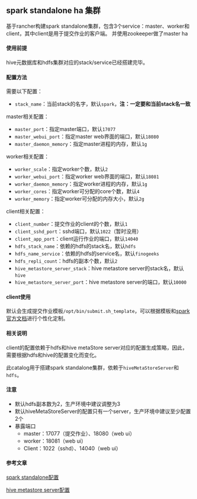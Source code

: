 ## spark standalone ha 集群

基于rancher构建spark standalone集群，包含3个service：master、worker和client，其中client是用于提交作业的客户端。
并使用zookeeper做了master ha

#### 使用前提

hive元数据库和hdfs集群对应的stack/service已经搭建完毕。

#### 配置方法

需要以下配置：

- `stack_name`：当前stack的名字，默认`spark`，**注：一定要和当前stack名一致**

master相关配置：

- `master_port`：指定master端口，默认`17077`
- `master_webui_port`：指定master web界面的端口，默认`18080`
- `master_daemon_memory`：指定master进程的内存，默认`1g`

worker相关配置：

- `worker_scale`：指定worker个数，默认`2`
- `worker_webui_port`：指定worker web界面的端口，默认`18081`
- `worker_daemon_memory`：指定worker进程的内存，默认`1g`
- `worker_cores`：指定worker可分配的core个数，默认`4`
- `worker_memory`：指定worker可分配的内存大小，默认`2g`

client相关配置：

- `client_number`：提交作业的client的个数，默认`1`
- `client_sshd_port`：sshd端口，默认`1022`（暂时没用）
- `client_app_port`：client运行作业的端口，默认`14040`
- `hdfs_stack_name`：依赖的hdfs的stack名，默认`hdfs`
- `hdfs_name_service`：依赖的hdfs的service名，默认`finogeeks`
- `hdfs_repli_count`：hdfs的副本个数，默认`2`
- `hive_metastore_server_stack`：hive metastore server的stack名，默认`hive`
- `hive_metastore_server_port`：hive metastore server的端口，默认`10000`

#### client使用

默认会生成提交作业模板`/opt/bin/submit.sh_template`，可以根据模板和[spark官方文档](https://spark.apache.org/docs/latest/submitting-applications.html)进行个性化定制。

#### 相关说明

client的配置依赖于hdfs和hive metaStore server对应的配置生成策略，因此，需要根据hdfs和hive的配置变化而变化。

此catalog用于搭建spark standalone集群，依赖于`hiveMetaStoreServer`和`hdfs`。

#### 注意

- 默认hdfs副本数为2，生产环境中建议调整为3
- 默认hiveMetaStoreServer的配置只有一个server，生产环境中建议至少配置2个
- 暴露端口
  - master：17077（提交作业）、18080（web ui）
  - worker：18081（web ui）
  - Client：1022（sshd）、14040（web ui）


#### 参考文章

[spark standalone配置](http://spark.apache.org/docs/latest/spark-standalone.html)

[hive metastore server配置](https://cwiki.apache.org/confluence/display/Hive/AdminManual+MetastoreAdmin)